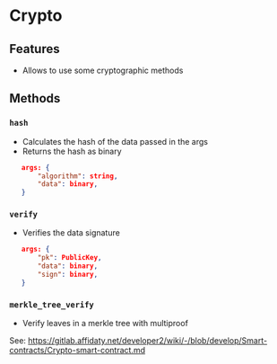 Crypto
===

## Features
 - Allows to use some cryptographic methods

## Methods

### `hash`
 - Calculates the hash of the data passed in the args
 - Returns the hash as binary

 ```json
    args: {
        "algorithm": string,
        "data": binary,
    }
  ```

### `verify`
 - Verifies the data signature

 ```json
    args: {
        "pk": PublicKey,
        "data": binary,
        "sign": binary,
    }
  ```

### `merkle_tree_verify`
 - Verify leaves in a merkle tree with multiproof
 

See: https://gitlab.affidaty.net/developer2/wiki/-/blob/develop/Smart-contracts/Crypto-smart-contract.md